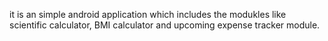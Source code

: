 it is an simple android application which includes the modukles like scientific calculator, BMI calculator and upcoming expense tracker module.
